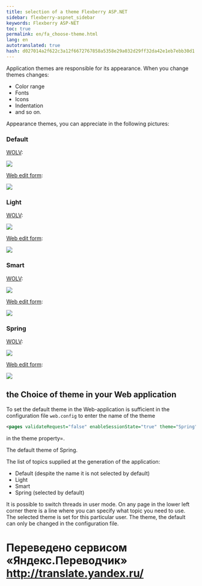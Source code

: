 ```yaml
--- 
title: selection of a theme Flexberry ASP.NET 
sidebar: flexberry-aspnet_sidebar 
keywords: Flexberry ASP-NET 
toc: true 
permalink: en/fa_choose-theme.html 
lang: en 
autotranslated: true 
hash: d027014a2f622c3a12f6672767858a5358e29a032d29ff32da42e1eb7ebb30d1 
--- 
```


Application themes are responsible for its appearance. When you change themes changes: 

* Color range 
* Fonts 
* Icons 
* Indentation 
* and so on. 

Appearance themes, you can appreciate in the following pictures: 

### Default 

[WOLV](fa_web-object-list-view.html): 

![](/images/pages/products/flexberry-aspnet/themes/default.png) 

[Web edit form](fa_editform.html): 

![](/images/pages/products/flexberry-aspnet/themes/edit-page-default.png) 

### Light 

[WOLV](fa_web-object-list-view.html): 

![](/images/pages/products/flexberry-aspnet/themes/light.png) 

[Web edit form](fa_editform.html): 

![](/images/pages/products/flexberry-aspnet/themes/edit-page-light.png) 

### Smart 

[WOLV](fa_web-object-list-view.html): 

![](/images/pages/products/flexberry-aspnet/themes/smart.png) 

[Web edit form](fa_editform.html): 

![](/images/pages/products/flexberry-aspnet/themes/edit-page-smart.png) 

### Spring 

[WOLV](fa_web-object-list-view.html): 

![](/images/pages/products/flexberry-aspnet/themes/spring.png) 

[Web edit form](fa_editform.html): 

![](/images/pages/products/flexberry-aspnet/themes/edit-page-spring.png) 

## the Choice of theme in your Web application 

To set the default theme in the Web-application is sufficient in the configuration file `web.config` to enter the name of the theme 

```xml
<pages validateRequest="false" enableSessionState="true" theme="Spring" maintainScrollPositionOnPostBack="true">
``` 

in the theme property=. 

The default theme of Spring. 

The list of topics supplied at the generation of the application: 

* Default (despite the name it is not selected by default) 
* Light 
* Smart 
* Spring (selected by default) 

It is possible to switch threads in user mode. On any page in the lower left corner there is a line where you can specify what topic you need 
to use. The selected theme is set for this particular user. The theme, the default can only be changed in the configuration file. 



 # Переведено сервисом «Яндекс.Переводчик» http://translate.yandex.ru/